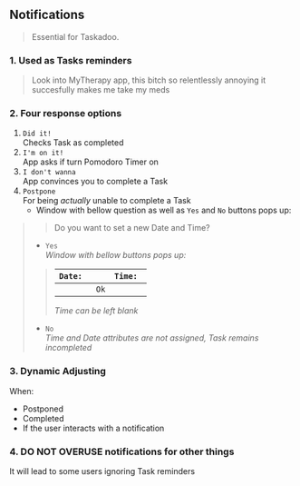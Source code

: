 ## Notifications

> Essential for Taskadoo.

### 1. Used as Tasks reminders 
> Look into MyTherapy app, this bitch so relentlessly annoying it succesfully makes me take my meds

### 2. Four response options
   1. `Did it!`\
   Checks Task as completed
   2. `I'm on it!`\
   App asks if turn Pomodoro Timer on
   3. `I don't wanna`\
   App convinces you to complete a Task
   4. `Postpone`\
   For being *actually* unable to complete a Task
      - Window with bellow question as well as `Yes` and `No` buttons pops up:
>   > Do you want to set a new Date and Time?
>
>    - `Yes`\
>    *Window with bellow buttons pops up:*
>> |`Date: `|    |`Time: `           |
>> |--------|----|-------------------|
>> |        |`Ok`|                   |
>>
>> *Time can be left blank*
>
>    - `No`\
>*Time and Date attributes are not assigned, Task remains incompleted*

### 3. Dynamic Adjusting
When: 
   - Postponed 
   - Completed
   - If the user interacts with a notification 

### 4. **DO NOT OVERUSE** notifications for other things
It will lead to some users ignoring Task reminders


